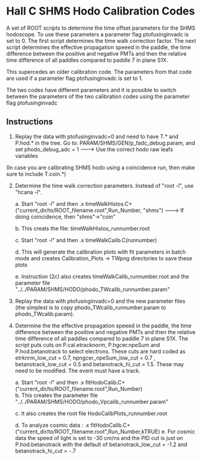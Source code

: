 # Hall C SHMS Hodo Calibration Codes

A set of ROOT scripts to determine the time offset parameters for the SHMS hodoscope. To use these parameters a  parameter flag ptofusinginvadc is set to 0. The first script determines the time walk correction factor. The next script determines the effective propagation speeed in the paddle, the time difference between the positive and negative PMTs and then the relative time difference of all paddles compared to paddle 7 in plane S1X.


This supercedes an older calibration code. The parameters from that code are
used if a parameter flag ptofusinginvadc is set to 1. 

The two codes have different parameters and it is possible to switch between the parameters of the two calibration codes using the  parameter flag ptofusinginvadc


## Instructions

1. Replay the data with ptofusinginvadc=0 and need to have T.* and P.hod.* in the tree.
   Go to: PARAM/SHMS/GEN/p_fadc_debug.param, and set phodo_debug_adc = 1 --->  Use the correct hodo raw leafs variables 

(In case you are calibrating SHMS hodo using a coincidence run, then make sure to include T.coin.*)

2. Determine the time walk correction parameters. Instead of "root -l", use "hcana -l".

     a. Start "root -l" and then  .x timeWalkHistos.C+("current_dir/to/ROOT_filename.root",Run_Number, "shms") ---> If doing coincidence, then "shms"->"coin"

     b. This creats the file: timeWalkHistos_runnumber.root

     c. Start "root -l" and then .x timeWalkCalib.C(runnumber)

     d. This will generate the calibration plots with fit parameters in batch mode and creates Calibration_Plots -> TWpng directories to save these plots

     e. Instruction (2c) also creates timeWalkCalib_runnumber.root and the parameter file "../../PARAM/SHMS/HODO/phodo_TWcalib_runnumber.param"

3.  Replay the data with ptofusinginvadc=0 and the new parameter files (the simplest is to copy phodo_TWcalib_runnumber.param to phodo_TWcalib.param).

4. Determine the the effective propagation speeed in the paddle, the time difference between the positive and negative PMTs and then the relative time difference of all paddles compared to paddle 7 in plane S1X. The script
puts cuts on P.cal.etracknorm, P.hgcer.npeSum and P.hod.betanotrack to select electrons. These cuts are hard coded as  etrknrm_low_cut = 0.7, npngcer_npeSum_low_cut = 0.7 , betanotrack_low_cut = 0.5 and betanotrack_hi_cut = 1.5. These may need to be modified. The event must have a track. 

     a.  Start "root -l" and then  .x  fitHodoCalib.C+("current_dir/to/ROOT_filename.root",Run_Number)     
     b.  This creates the parameter file "../../PARAM/SHMS/HODO/phodo_Vpcalib_runnumber.param"

     c. It also creates the root file HodoCalibPlots_runnumber.root

     d. To analyze cosmic data :  .x  fitHodoCalib.C+("current_dir/to/ROOT_filename.root",Run_Number,kTRUE) 
     e. For cosmic data the speed of light is set to -30 cm/ns and the PID cut is just on P.hod.betanotrack with the default of betanotrack_low_cut = -1.2 and betanotrack_hi_cut = -.7
